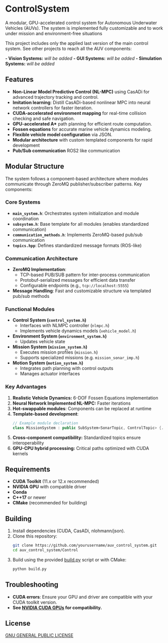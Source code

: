 # ControlSystem

A modular, GPU-accelerated control system for Autonomous Underwater Vehicles (AUVs). The system is implemented fully customizable and to work under mission and environment-free situations

This project includes only the applied last version of the main control system. See other projects to reach all the AUV components:

**- Vision Systems:** *will be added*
**- GUI Systems:** *will be added*
**- Simulation Systems:** *will be added*

## Features

- **Non-Linear Model Predictive Control (NL-MPC)** using CasADi for advanced trajectory tracking and control.
- **Imitation learning**: Distill CasADi-based nonlinear MPC into neural network controllers for faster iteration.
- **CUDA-accelerated environment mapping** for real-time collision checking and safe navigation.
- **GPU-accelerated A\*** path planning for efficient route computation.
- **Fossen equations** for accurate marine vehicle dynamics modeling.
- **Flexible vehicle model configuration** via JSON.
- **Modular architecture** with custom templated components for rapid development
- **Pub/Sub communication** ROS2 like communication

## Modular Structure

The system follows a component-based architecture where modules communicate through ZeroMQ publisher/subscriber patterns. Key components:

### Core Systems
- **`main_system.h`**: Orchestrates system initialization and module coordination
- **`subsystem.h`**: Base template for all modules (enables standardized communication)
- **`communication_methods.h`**: Implements ZeroMQ-based pub/sub communication
- **`topics.hpp`**: Defines standardized message formats (ROS-like)

### Communication Architecture
- **ZeroMQ Implementation**:
  - TCP-based PUB/SUB pattern for inter-process communication
  - Protobuf-serialized messages for efficient data transfer
  - Configurable endpoints (e.g., `tcp://localhost:5555`)
- **Message Handling**: Fast and customizable structure via templated pub/sub methods

### Functional Modules
- **Control System (`control_system.h`)**
  - Interfaces with NLMPC controller (`nlmpc.h`)
  - Implements vehicle dynamics models (`vehicle_model.h`)
- **Environment System (`environment_system.h`)**
  - Updates vehicle state
- **Mission System (`mission_system.h`)**
  - Executes mission profiles (`mission.h`)
  - Supports specialized missions (e.g. `mission_sonar_imp.h`)
- **Motion System (`motion_system.h`)**
  - Integrates path planning with control outputs
  - Manages actuator interfaces

### Key Advantages
1. **Realistic Vehicle Dynamics:** 6-DOF Fossen Equations implementation
2. **Neural Network Implemented NL-MPC:** Faster iterations
1. **Hot-swappable modules**: Components can be replaced at runtime
2. **Template-based development**: 
   ```cpp
   // Example module declaration
   class MissionSystem : public SubSystem<SonarTopic, ControlTopic> {...};
   ```
3. **Cross-component compatibility:** Standardized topics ensure interoperability
4. **GPU-CPU hybrid processing:** Critical paths optimized with CUDA kernels


## Requirements

- **CUDA Toolkit** (11.x or 12.x recommended)
- **NVIDIA GPU** with compatible driver
- **Conda**
- **C++17** or newer
- **CMake** (recommended for building)

## Building

1. Install dependencies (CUDA, CasADi, nlohmann/json).
2. Clone this repository:
    ```sh
    git clone https://github.com/yourusername/auv_control_system.git
    cd auv_control_system/Control
    ```
3. Build using the provided [build.py](build.py) script or with CMake:
    ```sh
    python build.py
    ```

## Troubleshooting

- **CUDA errors**: Ensure your GPU and driver are compatible with your CUDA toolkit version.
- **See [NVIDIA CUDA GPUs](https://developer.nvidia.com/cuda-gpus) for compatibility.**

## License
[GNU GENERAL PUBLIC LICENSE](LICENSE)

